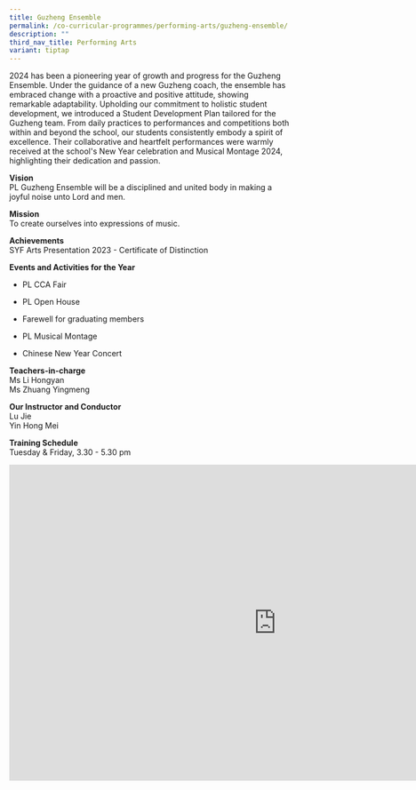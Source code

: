 ```yaml
---
title: Guzheng Ensemble
permalink: /co-curricular-programmes/performing-arts/guzheng-ensemble/
description: ""
third_nav_title: Performing Arts
variant: tiptap
---
```

<p>2024 has been a pioneering year of growth and progress for the Guzheng
Ensemble. Under the guidance of a new Guzheng coach, the ensemble has embraced
change with a proactive and positive attitude, showing remarkable adaptability.
Upholding our commitment to holistic student development, we introduced
a Student Development Plan tailored for the Guzheng team. From daily practices
to performances and competitions both within and beyond the school, our
students consistently embody a spirit of excellence. Their collaborative
and heartfelt performances were warmly received at the school's New Year
celebration and Musical Montage 2024, highlighting their dedication and
passion.</p>
<p><strong>Vision</strong> 
<br>PL Guzheng Ensemble will be a disciplined and united body in making a
joyful noise unto Lord and men.</p>
<p><strong>Mission</strong> 
<br>To create ourselves into expressions of music.</p>
<p><strong>Achievements</strong> 
<br>SYF Arts Presentation 2023 - Certificate of Distinction</p>
<p><strong>Events and Activities for the Year</strong>
</p>
<ul data-tight="true" class="tight">
<li>
<p>PL CCA Fair</p>
</li>
<li>
<p>PL Open House</p>
</li>
<li>
<p>Farewell for graduating members</p>
</li>
<li>
<p>PL Musical Montage</p>
</li>
<li>
<p>Chinese New Year Concert</p>
</li>
</ul>
<p><strong>Teachers-in-charge</strong> 
<br>Ms Li Hongyan
<br>Ms Zhuang Yingmeng</p>
<p><strong>Our Instructor and Conductor</strong> 
<br>Lu Jie
<br>Yin Hong Mei</p>
<p><strong>Training Schedule</strong> 
<br>Tuesday &amp; Friday, 3.30 - 5.30 pm</p>
<div class="iframe-wrapper">
<iframe height="569" width="960" allowfullscreen="true" frameborder="0" src="https://docs.google.com/presentation/d/e/2PACX-1vQfOo9SBwymmpRQ09NabhnGCd4-4TTpNSctzJTI9eXoOpvHvqcDmAZcyfllLcZM9wyfzRYxSmphMgg8/embed?start=true&amp;loop=true&amp;delayms=3000"></iframe>
</div>
<p></p>